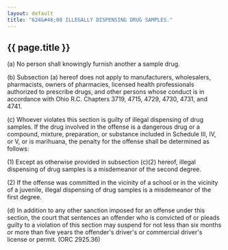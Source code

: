 ```yaml
---
layout: default
title: "624&#46;08 ILLEGALLY DISPENSING DRUG SAMPLES."
---
```


{{ page.title }}
----------------

(a) No person shall knowingly furnish another a sample drug.

(b) Subsection (a) hereof does not apply to manufacturers, wholesalers, pharmacists, owners of pharmacies, licensed health professionals authorized to prescribe drugs, and other persons whose conduct is in accordance with Ohio R.C. Chapters 3719, 4715, 4729, 4730, 4731, and 4741.

(c) Whoever violates this section is guilty of illegal dispensing of drug samples. If the drug involved in the offense is a dangerous drug or a compound, mixture, preparation, or substance included in Schedule III, IV, or V, or is marihuana, the penalty for the offense shall be determined as follows:

(1) Except as otherwise provided in subsection (c)(2) hereof, illegal dispensing of drug samples is a misdemeanor of the second degree.

(2) If the offense was committed in the vicinity of a school or in the vicinity of a juvenile, illegal dispensing of drug samples is a misdemeanor of the first degree. 

(d) In addition to any other sanction imposed for an offense under this section, the court that sentences an offender who is convicted of or pleads guilty to a violation of this section may suspend for not less than six months or more than five years the offender's driver's or commercial driver's license or permit. 
(ORC 2925.36)
